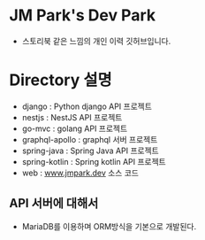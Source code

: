 # JM Park's Dev Park
- 스토리북 같은 느낌의 개인 이력 깃허브입니다.

# Directory 설명
- django : Python django API 프로젝트
- nestjs : NestJS API 프로젝트
- go-mvc : golang API 프로젝트
- graphql-apollo : graphql 서버 프로젝트
- spring-java : Spring Java API 프로젝트
- spring-kotlin : Spring kotlin API 프로젝트
- web : www.jmpark.dev 소스 코드

## API 서버에 대해서
- MariaDB를 이용하며 ORM방식을 기본으로 개발된다.